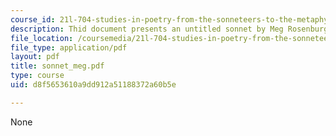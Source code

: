 ```yaml
---
course_id: 21l-704-studies-in-poetry-from-the-sonneteers-to-the-metaphysicals-spring-2006
description: Thid document presents an untitled sonnet by Meg Rosenburg.
file_location: /coursemedia/21l-704-studies-in-poetry-from-the-sonneteers-to-the-metaphysicals-spring-2006/d8f5653610a9dd912a51188372a60b5e_sonnet_meg.pdf
file_type: application/pdf
layout: pdf
title: sonnet_meg.pdf
type: course
uid: d8f5653610a9dd912a51188372a60b5e

---
```

None